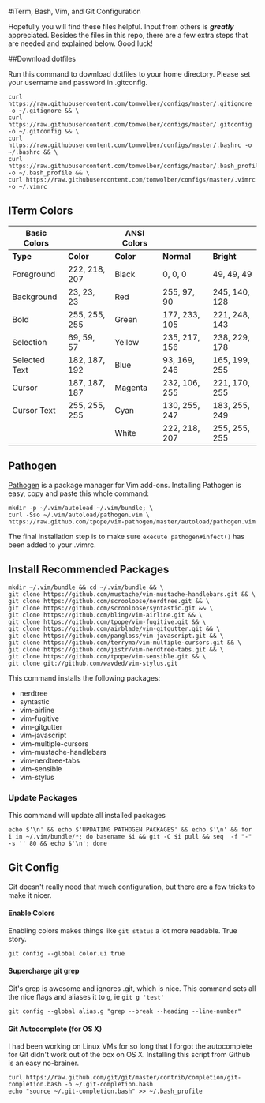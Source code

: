 #iTerm, Bash, Vim, and Git Configuration

Hopefully you will find these files helpful. Input from others is ***greatly*** appreciated. Besides the files in this repo, there are a few extra steps that are needed and explained below. Good luck!

##Download dotfiles

Run this command to download dotfiles to your home directory. Please set your username and password in .gitconfig.

    curl https://raw.githubusercontent.com/tomwolber/configs/master/.gitignore -o ~/.gitignore && \
    curl https://raw.githubusercontent.com/tomwolber/configs/master/.gitconfig -o ~/.gitconfig && \
    curl https://raw.githubusercontent.com/tomwolber/configs/master/.bashrc -o ~/.bashrc && \
    curl https://raw.githubusercontent.com/tomwolber/configs/master/.bash_profile -o ~/.bash_profile && \
    curl https://raw.githubusercontent.com/tomwolber/configs/master/.vimrc -o ~/.vimrc

## ITerm Colors


Basic Colors  |               | ANSI Colors |               |             |
--------------|---------------|-------------|---------------|-------------
**Type**      | **Color**     | **Color**   | **Normal**    | **Bright** 
Foreground    | 222, 218, 207 | Black       | 0, 0, 0       | 49, 49, 49
Background    | 23, 23, 23    | Red         | 255, 97, 90   | 245, 140, 128
Bold          | 255, 255, 255 | Green       | 177, 233, 105 | 221, 248, 143
Selection     | 69, 59, 57    | Yellow      | 235, 217, 156 | 238, 229, 178
Selected Text | 182, 187, 192 | Blue        | 93, 169, 246  | 165, 199, 255
Cursor        | 187, 187, 187 | Magenta     | 232, 106, 255 | 221, 170, 255
Cursor Text   | 255, 255, 255 | Cyan        | 130, 255, 247 | 183, 255, 249
              |               | White       | 222, 218, 207 | 255, 255, 255




## Pathogen

[Pathogen](https://github.com/tpope/vim-pathogen) is a package manager for Vim add-ons. Installing Pathogen is easy, copy and paste this whole command:

    mkdir -p ~/.vim/autoload ~/.vim/bundle; \
    curl -Sso ~/.vim/autoload/pathogen.vim \
    https://raw.github.com/tpope/vim-pathogen/master/autoload/pathogen.vim

The final installation step is to make sure `execute pathogen#infect()` has been added to your .vimrc.

## Install Recommended Packages

    mkdir ~/.vim/bundle && cd ~/.vim/bundle && \
    git clone https://github.com/mustache/vim-mustache-handlebars.git && \
    git clone https://github.com/scrooloose/nerdtree.git && \
    git clone https://github.com/scrooloose/syntastic.git && \
    git clone https://github.com/bling/vim-airline.git && \
    git clone https://github.com/tpope/vim-fugitive.git && \
    git clone https://github.com/airblade/vim-gitgutter.git && \
    git clone https://github.com/pangloss/vim-javascript.git && \
    git clone https://github.com/terryma/vim-multiple-cursors.git && \
    git clone https://github.com/jistr/vim-nerdtree-tabs.git && \
    git clone https://github.com/tpope/vim-sensible.git && \
    git clone git://github.com/wavded/vim-stylus.git

This command installs the following packages:

- nerdtree
- syntastic
- vim-airline
- vim-fugitive
- vim-gitgutter
- vim-javascript
- vim-multiple-cursors
- vim-mustache-handlebars
- vim-nerdtree-tabs
- vim-sensible
- vim-stylus

### Update Packages
This command will update all installed packages

    echo $'\n' && echo $'UPDATING PATHOGEN PACKAGES' && echo $'\n' && for i in ~/.vim/bundle/*; do basename $i && git -C $i pull && seq  -f "-" -s '' 80 && echo $'\n'; done

## Git Config
Git doesn't really need that much configuration, but there are a few tricks to make it nicer.

#### Enable Colors
Enabling colors makes things like `git status` a lot more readable. True story. 

    git config --global color.ui true

#### Supercharge git grep 
Git's grep is awesome and ignores .git, which is nice. This command sets all the nice flags and aliases it to `g`, ie `git g 'test'`

    git config --global alias.g "grep --break --heading --line-number"


#### Git Autocomplete (for OS X)
I had been working on Linux VMs for so long that I forgot the autocomplete for Git didn't work out of the box on OS X. Installing this script from Github is an easy no-brainer.

    curl https://raw.github.com/git/git/master/contrib/completion/git-completion.bash -o ~/.git-completion.bash
    echo "source ~/.git-completion.bash" >> ~/.bash_profile
